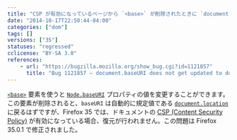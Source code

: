 ```yaml
---
title: "CSP が有効になっているページから `<base>` が削除されたときに `document.baseURI` が更新されません "
date: "2014-10-17T22:50:44-04:00"
categories: ["dom"]
tags: []
versions: ["35"]
statuses: "regressed"
cclicense: "BY-SA 3.0"
references:
    - url: "https://bugzilla.mozilla.org/show_bug.cgi?id=1121857"
      title: "Bug 1121857 – document.baseURI does not get updated to document.location after base tag is removed from DOM for site with a CSP"
---
```

[`<base>`](https://developer.mozilla.org/ja/docs/Web/HTML/Element/base) 要素を使うと [`Node.baseURI`](https://developer.mozilla.org/ja/docs/Web/API/Node.baseURI) プロパティの値を変更することができます。この要素が削除されると、`baseURI` は自動的に規定値である [`document.location`](https://developer.mozilla.org/ja/docs/Web/API/document.location) に戻るはずですが、Firefox 35 では、ドキュメントの [CSP (Content Security Policy)](https://developer.mozilla.org/ja/docs/Web/Security/CSP) が有効になっている場合、復元が行われません。この問題は Firefox 35.0.1 で修正されました。
